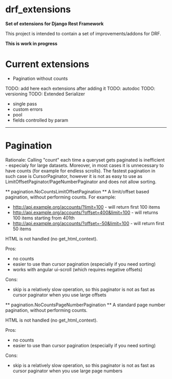 # drf_extensions

**Set of extensions for Django Rest Framework**

This project is intended to contain a set of improvements/addons for DRF.

**This is work in progress**

# Current extensions
* Pagination without counts

TODO: add here each extensions after adding it
TODO: autodoc
TODO: versioning
TODO: Extended Serializer
* single pass
* custom errors
* pool
* fields controlled by param

---

# Pagination

Rationale: Calling "count" each time a queryset gets paginated is inefficient - especialy for large datasets. Moreover,
in most cases it is unnecessary to have counts (for example for endless scrolls). The fastest pagination in such case is
CursorPaginator, however it is not as easy to use as LimitOffsetPaginator/PageNumberPaginator and does not allow sorting.

** pagination.NoCountsLimitOffsetPagination **
A limit/offset based pagination, without performing counts. For example:
* http://api.example.org/accounts/?limit=100 - will return first 100 items
* http://api.example.org/accounts/?offset=400&limit=100 - will returns 100 items starting from 401th
* http://api.example.org/accounts/?offset=-50&limit=100 - will return first 50 items

HTML is not handled (no get_html_context).

Pros:
* no counts
* easier to use than cursor pagination (especially if you need sorting)
* works with angular ui-scroll (which requires negative offsets)

Cons:
* skip is a relatively slow operation, so this paginator is not as fast as cursor paginator when you use large offsets

** pagination.NoCountsPageNumberPagination **
A standard page number pagination, without performing counts.

HTML is not handled (no get_html_context).

Pros:
* no counts
* easier to use than cursor pagination (especially if you need sorting)

Cons:
* skip is a relatively slow operation, so this paginator is not as fast as cursor paginator when you use large page numbers
